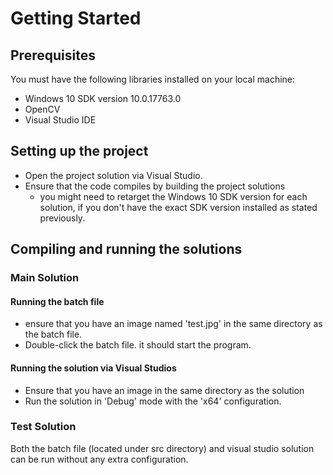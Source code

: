 # Getting Started

## Prerequisites

You must have the following libraries installed on your local machine:

- Windows 10 SDK version 10.0.17763.0
- OpenCV
- Visual Studio IDE

## Setting up the project

- Open the project solution via Visual Studio.
- Ensure that the code compiles by building the project solutions 
  - you might need to retarget the Windows 10 SDK version for each solution, if you don't have the exact SDK version installed as stated previously.

## Compiling and running the solutions

### Main Solution

#### Running the batch file

- ensure that you have an image named 'test.jpg' in the same directory as the batch file.
- Double-click the batch file. it should start the program.

#### Running the solution via Visual Studios

- Ensure that you have an image in the same directory as the solution 
- Run the solution in 'Debug' mode with the 'x64' configuration.

### Test Solution

Both the batch file (located under src directory) and visual studio solution can be run without any extra configuration.